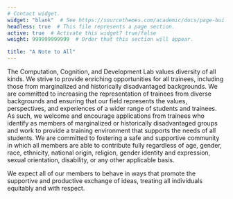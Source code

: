 ```yaml
---
# Contact widget.
widget: "blank"  # See https://sourcethemes.com/academic/docs/page-builder/
headless: true  # This file represents a page section.
active: true  # Activate this widget? true/false
weight: 999999999999  # Order that this section will appear.

title: "A Note to All"
---
```


The Computation, Cognition, and Development Lab values diversity of all kinds. We strive
to provide enriching opportunities for all trainees, including those from marginalized
and historically disadvantaged backgrounds. We are committed to increasing the
representation of trainees from diverse backgrounds and ensuring that our field
represents the values, perspectives, and experiences of a wider range of students and
trainees. As such, we welcome and encourage applications from trainees who identify as
members of marginalized or historically disadvantaged groups and work to provide a
training environment that supports the needs of all students. We are committed to
fostering a safe and supportive community in which all members are able to contribute
fully regardless of age, gender, race, ethnicity, national origin, religion, gender
identity and expression, sexual orientation, disability, or any other applicable basis.

We expect all of our members to behave in ways that promote the supportive and
productive exchange of ideas, treating all individuals equitably and with respect.
